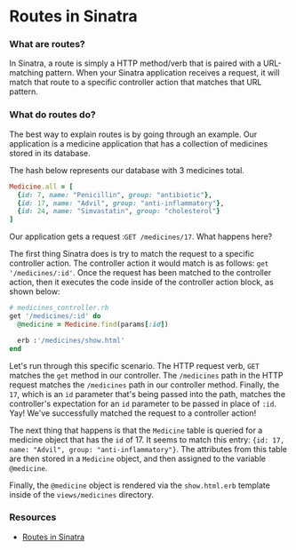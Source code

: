 # Routes in Sinatra

### What are routes?

In Sinatra, a route is simply a HTTP method/verb that is paired with a URL-matching pattern. When your Sinatra application receives a request, it will match that route to a specific controller action that matches that URL pattern.

### What do routes do?

The best way to explain routes is by going through an example. Our application is a medicine application that has a collection of medicines stored in its database.

The hash below represents our database with 3 medicines total.

```ruby
Medicine.all = [
  {id: 7, name: "Penicillin", group: "antibiotic"},
  {id: 17, name: "Advil", group: "anti-inflammatory"},
  {id: 24, name: "Simvastatin", group: "cholesterol"}
]
```

Our application gets a request :`GET /medicines/17`. What happens here?

The first thing Sinatra does is try to match the request to a specific controller action. The controller action it would match is as follows: `get '/medicines/:id'`. Once the request has been matched to the controller action, then it executes the code inside of the controller action block, as shown below:

```ruby
# medicines_controller.rb
get '/medicines/:id' do
  @medicine = Medicine.find(params[:id])

  erb :'/medicines/show.html'
end
```

Let's run through this specific scenario. The HTTP request verb, `GET` matches the `get` method in our controller. The `/medicines` path in the HTTP request matches the `/medicines` path in our controller method. Finally, the `17`, which is an `id` parameter that's being passed into the path, matches the controller's expectation for an `id` parameter to be passed in place of `:id`. Yay! We've successfully matched the request to a controller action!

The next thing that happens is that the `Medicine` table is queried for a medicine object that has the `id` of 17. It seems to match this entry: `{id: 17, name: "Advil", group: "anti-inflammatory"}`. The attributes from this table are then stored in a `Medicine` object, and then assigned to the variable `@medicine`.

Finally, the `@medicine` object is rendered via the `show.html.erb` template inside of the `views/medicines` directory.

### Resources
- [Routes in Sinatra](http://www.sinatrarb.com/intro.html#Routes)
